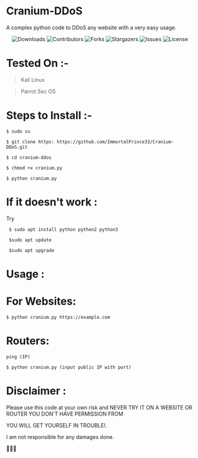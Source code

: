 # Cranium-DDoS
A complex python code to DDoS any website with a very easy usage.


<p align="center">
  <img alt="Downloads" src="https://github.com/ImmortalPrince33/Cranium-DDoS">
  <img alt="Contributors" src="https://img.shields.io/github/contributors/ImmortalPrince33/Cranium-DDoS?color=dark-green">
  <img alt="Forks" src="https://img.shields.io/github/forks/ImmortalPrince33/Cranium-DDoS?style=social">
  <img alt="Stargazers" src="https://img.shields.io/github/stars/ImmortalPrince33/Cranium-DDoS?style=social">
  <img alt="Issues" src="https://img.shields.io/github/issues/ImmortalPrince33/Cranium-DDoS">
  <img alt="License" src="https://img.shields.io/github/license/ImmortalPrince33/Cranium-DDoS">
</p>



# Tested On :- 
  > Kali Linux
  
  > Parrot Sec OS 



# Steps to Install :- 

    $ sudo su

    $ git clone https: https://github.com/ImmortalPrince33/Cranium-DDoS.git

    $ cd cranium-ddos

    $ chmod +x cranium.py

    $ python cranium.py



# If it doesn't work :

Try

     $ sudo apt install python python2 python3

     $sudo apt update

     $sudo apt upgrade



# Usage :

 # For Websites:
    $ python cranium.py https://example.com 

 # Routers:

    ping (IP)
    
    $ python cranium.py (input public IP with port)



# Disclaimer :

Please use this code at your own risk and NEVER TRY IT ON A WEBSITE OR ROUTER YOU DON'T HAVE PERMISSION FROM 

YOU WILL GET YOURSELF IN TROUBLE!.

I am not responsible for any damages done.




🖤🖤🖤

